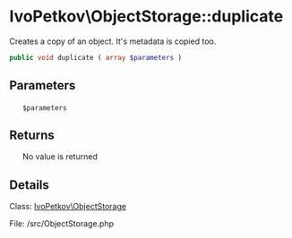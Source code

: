 # IvoPetkov\ObjectStorage::duplicate

Creates a copy of an object. It's metadata is copied too.

```php
public void duplicate ( array $parameters )
```

## Parameters

&nbsp;&nbsp;&nbsp;&nbsp;&nbsp;&nbsp;`$parameters`

## Returns

&nbsp;&nbsp;&nbsp;&nbsp;&nbsp;&nbsp;No value is returned

## Details

Class: [IvoPetkov\ObjectStorage](ivopetkov.objectstorage.class.md)

File: /src/ObjectStorage.php

